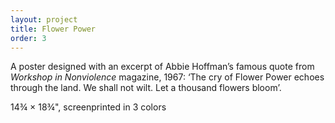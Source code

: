 ```yaml
---
layout: project
title: Flower Power
order: 3
---
```


A poster designed with an excerpt of Abbie Hoffman&rsquo;s famous quote from <i>Workshop in Nonviolence</i> magazine, 1967: &lsquo;The cry of Flower Power echoes through the land. We shall not wilt. Let a thousand flowers bloom&rsquo;.

<p class="specifications">14&frac34; × 18&frac34;", screenprinted in 3 colors </p>